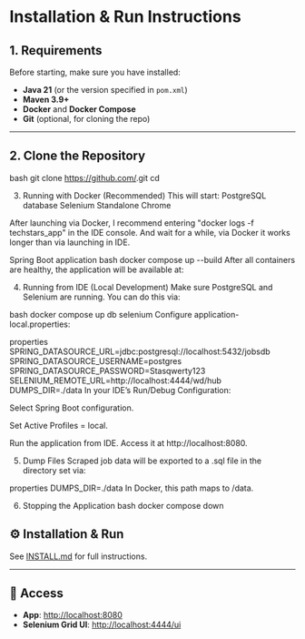 # Installation & Run Instructions

## 1. Requirements
Before starting, make sure you have installed:
- **Java 21** (or the version specified in `pom.xml`)
- **Maven 3.9+**
- **Docker** and **Docker Compose**
- **Git** (optional, for cloning the repo)

---

## 2. Clone the Repository
bash
git clone https://github.com/<this-repo>.git
cd <this-repo>

3. Running with Docker (Recommended)
This will start:
PostgreSQL database
Selenium Standalone Chrome

After launching via Docker, I recommend entering "docker logs -f techstars_app" in the IDE console. And wait for a while, via Docker it works longer than via launching in IDE.


Spring Boot application
bash
docker compose up --build
After all containers are healthy, the application will be available at:

4. Running from IDE (Local Development)
Make sure PostgreSQL and Selenium are running.
You can do this via:

bash
docker compose up db selenium
Configure application-local.properties:

properties
SPRING_DATASOURCE_URL=jdbc:postgresql://localhost:5432/jobsdb
SPRING_DATASOURCE_USERNAME=postgres
SPRING_DATASOURCE_PASSWORD=Stasqwerty123
SELENIUM_REMOTE_URL=http://localhost:4444/wd/hub
DUMPS_DIR=./data
In your IDE’s Run/Debug Configuration:

Select Spring Boot configuration.

Set Active Profiles = local.

Run the application from IDE.
Access it at http://localhost:8080.

5. Dump Files
Scraped job data will be exported to a .sql file in the directory set via:

properties
DUMPS_DIR=./data
In Docker, this path maps to /data.

6. Stopping the Application
bash
docker compose down

## ⚙️ Installation & Run
See [INSTALL.md](INSTALL.md) for full instructions.

---

## 🔗 Access
- **App**: [http://localhost:8080](http://localhost:8080)
- **Selenium Grid UI**: [http://localhost:4444/ui](http://localhost:4444/ui)
